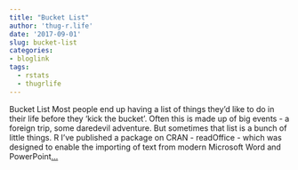 ```yaml
---
title: "Bucket List"
author: 'thug-r.life'
date: '2017-09-01'
slug: bucket-list
categories:
- bloglink
tags:
  - rstats
  - thugrlife
---
```


Bucket List Most people end up having a list of things they’d like to do in their life before they ‘kick the bucket’. Often this is made up of big events - a foreign trip, some daredevil adventure. But sometimes that list is a bunch of little things. R I’ve published a package on CRAN - readOffice - which was designed to enable the importing of text from modern Microsoft Word and PowerPoint[... <i class="fas fa-external-link-alt"></i>](http://thug-r.life/post/2017-09-01-bucket-list/)


